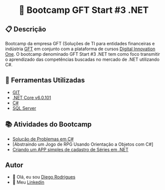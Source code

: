
<h1 align="center">📗 Bootcamp GFT Start #3 .NET </h1>

## 📋 Descrição

Bootcamp da empresa GFT (Soluções de TI para entidades financeiras e indústria [GFT](https://www.gft.com/br/pt/index/) em conjunto com a plataforma de cursos [Digital Innovation One](https://web.dio.me/home). O bootcamp denominado GFT Start #3 .NET tem como foco transmitir o aprendizado das competências buscadas no mercado de .NET utilizando C#.

## 🔧 Ferramentas Utilizadas
- [GIT](https://git-scm.com)
- [.NET Core v6.0.101](https://dotnet.microsoft.com/download/dotnet/5.0)
- [C#](https://docs.microsoft.com/pt-br/dotnet/csharp/)
- [SQL Server](https://www.microsoft.com/pt-br/sql-server/)

## 📚 Atividades do Bootcamp
- [Solução de Problemas em C#]()
- [Abstraindo um Jogo de RPG Usando Orientação a Objetos com C#]
- [Criando um APP simples de cadastro de Séries em .NET]()


## Autor
- 👋 Olá, eu sou [Diego Rodrigues](https://github.com/diegosfc100)
- 💼 Meu [Linkedin](https://www.linkedin.com/in/dgorodrigues7/)

